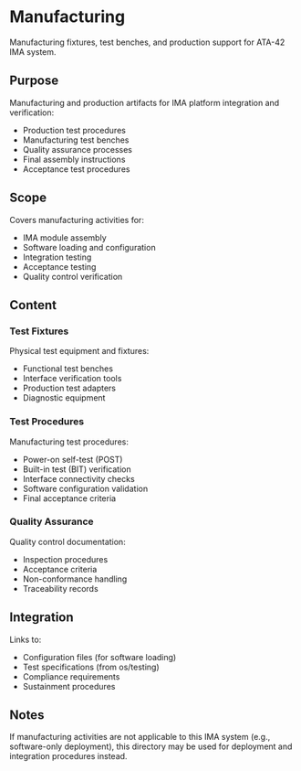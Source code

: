 # Manufacturing

Manufacturing fixtures, test benches, and production support for ATA-42 IMA system.

## Purpose

Manufacturing and production artifacts for IMA platform integration and verification:
- Production test procedures
- Manufacturing test benches
- Quality assurance processes
- Final assembly instructions
- Acceptance test procedures

## Scope

Covers manufacturing activities for:
- IMA module assembly
- Software loading and configuration
- Integration testing
- Acceptance testing
- Quality control verification

## Content

### Test Fixtures
Physical test equipment and fixtures:
- Functional test benches
- Interface verification tools
- Production test adapters
- Diagnostic equipment

### Test Procedures
Manufacturing test procedures:
- Power-on self-test (POST)
- Built-in test (BIT) verification
- Interface connectivity checks
- Software configuration validation
- Final acceptance criteria

### Quality Assurance
Quality control documentation:
- Inspection procedures
- Acceptance criteria
- Non-conformance handling
- Traceability records

## Integration

Links to:
- Configuration files (for software loading)
- Test specifications (from os/testing)
- Compliance requirements
- Sustainment procedures

## Notes

If manufacturing activities are not applicable to this IMA system (e.g., software-only deployment), this directory may be used for deployment and integration procedures instead.
